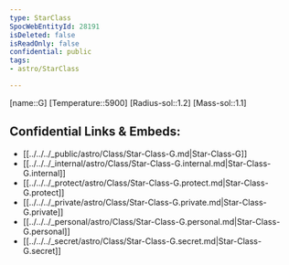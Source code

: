 ```yaml
---
type: StarClass
SpocWebEntityId: 28191
isDeleted: false
isReadOnly: false
confidential: public
tags:
- astro/StarClass

---
```

[name::G]
[Temperature::5900]
[Radius-sol::1.2]
[Mass-sol::1.1]




## Confidential Links & Embeds: 
- [[../../../_public/astro/Class/Star-Class-G.md|Star-Class-G]] 
- [[../../../_internal/astro/Class/Star-Class-G.internal.md|Star-Class-G.internal]] 
- [[../../../_protect/astro/Class/Star-Class-G.protect.md|Star-Class-G.protect]] 
- [[../../../_private/astro/Class/Star-Class-G.private.md|Star-Class-G.private]] 
- [[../../../_personal/astro/Class/Star-Class-G.personal.md|Star-Class-G.personal]] 
- [[../../../_secret/astro/Class/Star-Class-G.secret.md|Star-Class-G.secret]]

